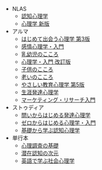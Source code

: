 + NLAS
    + [認知心理学](md/05374.md)
    + [心理学 新版](md/05386.md)
+ アルマ
    + [はじめて出会う心理学 第3版](md/22145.md)
    + [感情心理学・入門](md/12388.md)
    + [乳幼児のこころ](md/12429.md)
    + [心理学・入門 改訂版](md/22138.md)
    + [子供のこころ](md/22011.md)
    + [老いのこころ](md/22016.md)
    + [やさしい教育心理学 第5版](md/22146.md)
    + [生涯発達心理学](md/22074.md)
    + [マーケティング・リサーチ入門](md/22116.md)
+ ストゥディア
    + [問いからはじめる発達心理学](md/15013.md)
    + [ゼロからはじめる心理学・入門 ](md/15022.md)
    + [基礎から学ぶ認知心理学](md/15027.md)
+ 単行本
    + [心理調査の基礎](md/17428.md)
    + [潜在認知の次元](md/17447.md)
    + [英語で学ぶ社会心理学](md/18436.md)